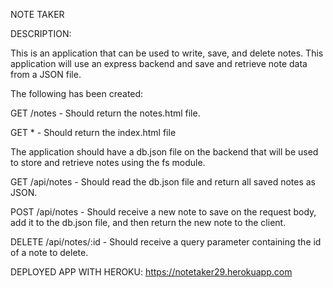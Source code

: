 NOTE TAKER

DESCRIPTION:

This is an application that can be used to write, save, and delete notes. This application will use an express backend and save and retrieve note data from a JSON file.

The following has been created:

GET /notes - Should return the notes.html file.

GET * - Should return the index.html file

The application should have a db.json file on the backend that will be used to store and retrieve notes using the fs module.

GET /api/notes - Should read the db.json file and return all saved notes as JSON.

POST /api/notes - Should receive a new note to save on the request body, add it to the db.json file, and then return the new note to the client.

DELETE /api/notes/:id - Should receive a query parameter containing the id of a note to delete. 

DEPLOYED APP WITH HEROKU:
https://notetaker29.herokuapp.com